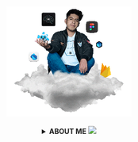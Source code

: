 <!-- code IMG -->
<div align="center" id="lucas">
<a href="http://www.bastndev.com/"><img width="50%" src="@bastndev/IMG/Gif/gohit.gif" title="bastndev.com"></a>
</div></br>

<!-- ABOUT ME -->
<details >
<summary align="center"><b>ABOUT ME</b> <a href="#" ><img width="11.5px" src="https://raw.githubusercontent.com/bastndev/GitHub_Emoji.gif/main/assets/gif/vr%20(14).gif"> </a></summary>

<div >
<img align="left" width="13%" src="@bastndev/IMG/blok2.png"/>
<img align="right" width="13%" src="@bastndev/IMG/blok2.png"/>
  <h6>
    Hey, I'm <a href="https://www.linkedin.com/in/bastndev/">Gohit bastian </a>and I'm from Peru 🇵🇪. Currently, I'm working<a href="https://www.bastndev.com/"> @bastndev </a>. In my personal projects .I'm interested in developing applications that have integrated artificial intelligence. If you want me to be part of your team, you can <img width="15px" src="https://raw.githubusercontent.com/bastndev/GitHub_Emoji.gif/main/assets/gif/dt%20(83).gif">
  </h6>
</pre>
  <h5 align="center">
  ➥ <a href="https://www.linkedin.com/in/bastndev/" > My interests: </a> • Artificial Intelligence | • Mobile Development | • UI/UX
  </h5>
</div>

<!-- STATISTICS graph -->
[![Ashutosh's github activity graph](https://github-readme-activity-graph.vercel.app/graph?username=bastndev&bg_color=0d1117&color=96989C&line=00b3ff&point=f9fafa&area=true&hide_border=true)](https://github.com/ashutosh00710/github-readme-activity-graph)

<!-- SOCIAL MEDIA -->
<pre>
┌──┤ WHOAMI ├─────────▰▰▰
│
├─▣ VAPT
├─▣ Author of seeker and finalrecon
├─▣ <a href="#">thewhiteh4t's Blog</a>
├─▣ I am mostly available at <a href="#">The White Circle</a>
│
└───────────────────────────────▰▰▰

┌──┤ SOCIAL ├─────────▰▰▰
│
├─◈ <a href="#">𝕏</a>
├─◈ <a href="#">YouTube</a>
├─◈ <a href="#">Telegram</a>
├─◈ <a href="#">LinkedIn</a>
│
└───────────────────────────────▰▰▰
</pre>

<!-- <div > -->
<p><img align="right" width="15%" src="https://profile-counter.glitch.me/{bastndev}/count.svg"/></p>
<!-- </div> -->



</details>

